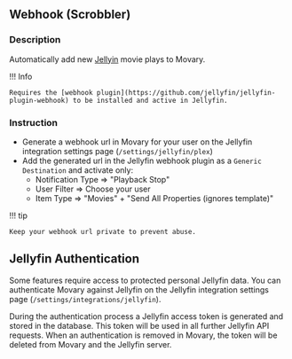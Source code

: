## Webhook (Scrobbler)

### Description

Automatically add new [Jellyin](https://jellyfin.org/) movie plays to Movary.

!!! Info

    Requires the [webhook plugin](https://github.com/jellyfin/jellyfin-plugin-webhook) to be installed and active in Jellyfin.

### Instruction

- Generate a webhook url in Movary for your user on the Jellyfin integration settings page (`/settings/jellyfin/plex`)
- Add the generated url in the Jellyfin webhook plugin as a `Generic Destination` and activate only:
    - Notification Type => "Playback Stop"
    - User Filter => Choose your user
    - Item Type => "Movies" + "Send All Properties (ignores template)"

!!! tip

    Keep your webhook url private to prevent abuse.

## Jellyfin Authentication

Some features require access to protected personal Jellyfin data.
You can authenticate Movary against Jellyfin on the Jellyfin integration settings page (`/settings/integrations/jellyfin`).

During the authentication process a Jellyfin access token is generated and stored in the database.
This token will be used in all further Jellyfin API requests.
When an authentication is removed in Movary, the token will be deleted from Movary and the Jellyfin server.
